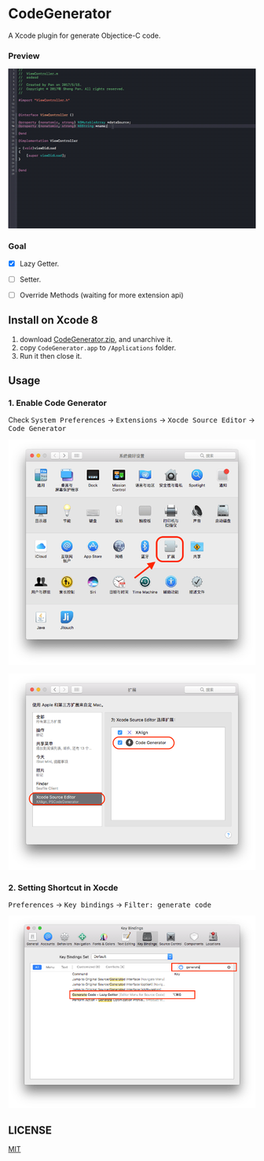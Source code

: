 # CodeGenerator
A Xcode plugin for generate Objectice-C code.

### Preview

![](https://raw.githubusercontent.com/DeveloperPans/CodeGenerator/master/images/preview.gif)

### Goal

- [x] Lazy Getter.
- [ ] Setter.
- [ ] Override Methods (waiting for more extension api)


## Install on Xcode 8
1. download [CodeGenerator.zip](https://github.com/DeveloperPans/CodeGenerator/releases/download/1.0.1/CodeGenerator.zip), and unarchive it.
2. copy `CodeGenerator.app` to `/Applications` folder.
3. Run it then close it.

## Usage
### 1. Enable Code Generator
Check <kbd>System Preferences</kbd> -> <kbd>Extensions</kbd> -> <kbd>Xocde Source Editor</kbd> -> <kbd>Code Generator</kbd>

![](https://raw.githubusercontent.com/DeveloperPans/CodeGenerator/master/images/system_setting.png)

![](https://raw.githubusercontent.com/DeveloperPans/CodeGenerator/master/images/system_plugin.png)

### 2. Setting Shortcut in Xocde 
<kbd>Preferences</kbd> -> <kbd>Key bindings</kbd> -> <kbd>Filter: generate code</kbd>

![](https://raw.githubusercontent.com/DeveloperPans/CodeGenerator/master/images/xcode_setting.png)

## LICENSE

[MIT](https://zh.wikipedia.org/wiki/MIT%E8%A8%B1%E5%8F%AF%E8%AD%89)






